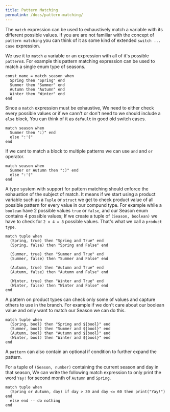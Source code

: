 ```yaml
---
title: Pattern Matching
permalink: /docs/pattern-matching/
---
```


The `match` expression can be used to exhaustively match a variable with its different possible values.
If you are are not familiar with the concept of `pattern matching` you can think of it as some kind of extended `switch ... case` expression.

We use it to `match` a variable or an expression with all of it's possible `pattern`s. For example this pattern matching expression can be used to match a single enum type of seasons.

```fuse
const name = match season when
  Spring then "Spring" end
  Summer then "Summer" end
  Autumn then "Autumn" end
  Winter then "Winter" end
end
```

Since a `match` expression must be exhaustive, We need to either check every possible values or if we cann't or don't need to we should include a `else` block, You can think of it as `default` in good old switch cases.

```fuse
match season when
  Summer then ":)" end
  else ":'("
end
```

If we cant to match a block to multiple patterns we can use `and` and `or` operator.

```fuse
match season when
  Summer or Autumn then ":)" end
  else ":'("
end
```

A type system with support for pattern matching should enforce the exhaustion of the subject of match. It means if we start using a product variable such as a `Tuple` or `struct` we get to check product value of all possible pattern for every value in our compund type.
For example while a `boolean` have 2 possible values `true` or `false`, and our Season enum contains 4 possible values; If we create a tuple of `(Season, boolean)` we have to check for `2 x 4 = 8` possible values. That's what we call a `product type`.

```fuse
match tuple when
  (Spring, true) then "Spring and True" end
  (Spring, false) then "Spring and False" end

  (Summer, true) then "Summer and True" end
  (Summer, false) then "Summer and False" end

  (Autumn, true) then "Autumn and True" end
  (Autumn, false) then "Autumn and False" end

  (Winter, true) then "Winter and True" end
  (Winter, false) then "Winter and False" end
end
```

A pattern on product types can check only some of values and capture others to use in the branch.
For example if we don't care about our boolean value and only want to match our Season we can do this.

```fuse
match tuple when
  (Spring, bool) then "Spring and ${bool}" end
  (Summer, bool) then "Summer and ${bool}" end
  (Autumn, bool) then "Autumn and ${bool}" end
  (Winter, bool) then "Winter and ${bool}" end
end
```

A `pattern` can also contain an optional if condition to further expand the pattern.

For a tuple of `(Season, number)` containing the current season and day in that season, We can write the following match expression to only print the word `Yay!` for second month of `Autumn` and `Spring`.

```fuse
match tuple when
  (Spring or Autumn, day) if day > 30 and day <= 60 then print("Yay!") end
  else end -- do nothing
end
```
